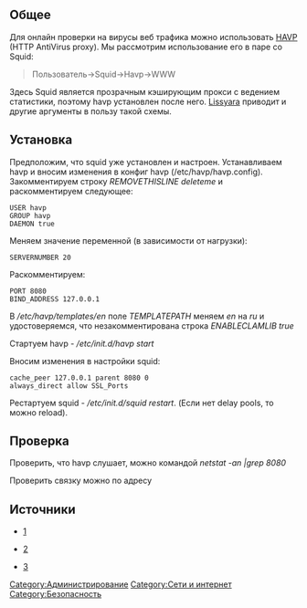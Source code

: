 ## Общее

Для онлайн проверки на вирусы веб трафика можно использовать
[HAVP](http://www.server-side.de) (HTTP AntiVirus proxy). Мы рассмотрим
использование его в паре со Squid:

> Пользователь-\>Squid-\>Havp-\>WWW

Здесь Squid является прозрачным кэширующим прокси с ведением статистики,
поэтому havp установлен после него. [Lissyara](http://lissyara.su)
приводит и другие аргументы в пользу такой схемы.

## Установка

Предположим, что squid уже установлен и настроен. Устанавливаем havp и
вносим изменения в конфиг havp (/etc/havp/havp.config). Закомментируем
строку <i>REMOVETHISLINE deleteme</i> и раскомментируем следующее:

    USER havp
    GROUP havp
    DAEMON true

Меняем значение переменной (в зависимости от нагрузки):

    SERVERNUMBER 20

Раскомментируем:

    PORT 8080
    BIND_ADDRESS 127.0.0.1

В */etc/havp/templates/en* поле *TEMPLATEPATH* меняем *en* на *ru* и
удостоверяемся, что незакомментирована строка *ENABLECLAMLIB true*

Стартуем havp - */etc/init.d/havp start*

Вносим изменения в настройки squid:

    cache_peer 127.0.0.1 parent 8080 0
    always_direct allow SSL_Ports

Рестартуем squid - */etc/init.d/squid restart*. (Если нет delay pools,
то можно reload).

## Проверка

Проверить, что havp слушает, можно командой *netstat -an |grep 8080*

Проверить связку можно по адресу
[](http://www.eicar.org/anti_virus_test_file.htm)

## Источники

  - [1](http://ylsoftware.com/?action=news&na=viewfull&news=390)

<!-- end list -->

  - [2](http://www.lissyara.su/?id=1662)

<!-- end list -->

  - [3](http://www.linux16.net/node/390)

[Category:Администрирование](Category:Администрирование "wikilink")
[Category:Сети и интернет](Category:Сети_и_интернет "wikilink")
[Category:Безопасность](Category:Безопасность "wikilink")